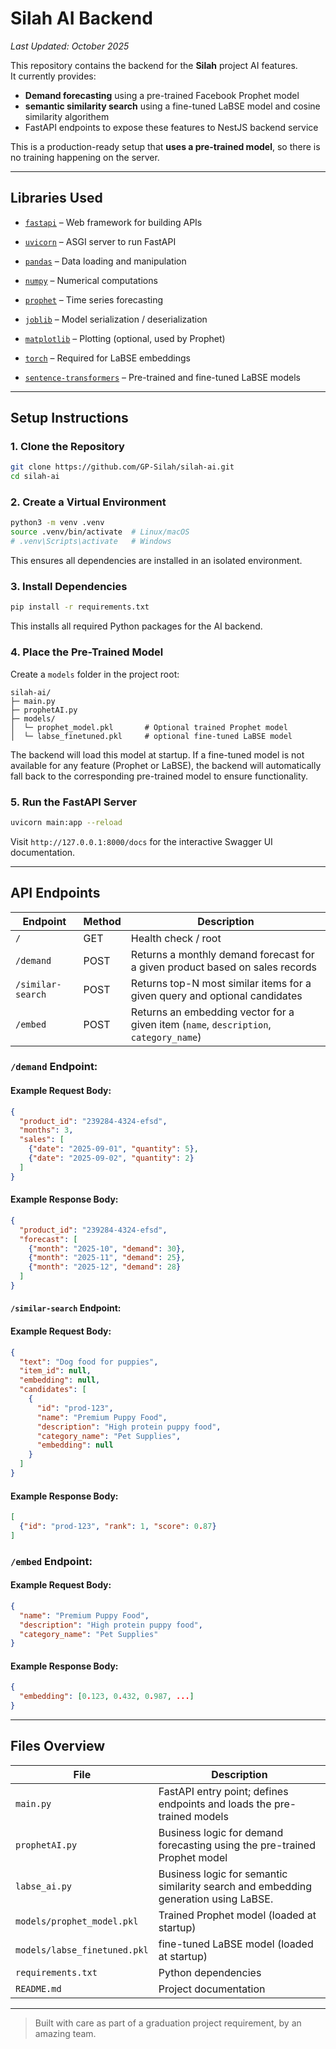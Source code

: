 # Silah AI Backend

_Last Updated: October 2025_

This repository contains the backend for the **Silah** project AI features.  
It currently provides:

- **Demand forecasting** using a pre-trained Facebook Prophet model
- **semantic similarity search** using a fine-tuned LaBSE model and cosine similarity algorithem
- FastAPI endpoints to expose these features to NestJS backend service

This is a production-ready setup that **uses a pre-trained model**, so there is no training happening on the server.

---

## Libraries Used

- [`fastapi`](https://fastapi.tiangolo.com/) – Web framework for building APIs

- [`uvicorn`](https://www.uvicorn.org/) – ASGI server to run FastAPI

- [`pandas`](https://pandas.pydata.org/) – Data loading and manipulation

- [`numpy`](https://numpy.org/) – Numerical computations

- [`prophet`](https://facebook.github.io/prophet/) – Time series forecasting

- [`joblib`](https://joblib.readthedocs.io/) – Model serialization / deserialization

- [`matplotlib`](https://matplotlib.org/) – Plotting (optional, used by Prophet)

- [`torch`](https://pytorch.org/) – Required for LaBSE embeddings

- [`sentence-transformers`](https://www.sbert.net/) – Pre-trained and fine-tuned LaBSE models

---

## Setup Instructions

### 1. Clone the Repository

```bash
git clone https://github.com/GP-Silah/silah-ai.git
cd silah-ai
```

### 2. Create a Virtual Environment

```bash
python3 -m venv .venv
source .venv/bin/activate  # Linux/macOS
# .venv\Scripts\activate   # Windows
```
This ensures all dependencies are installed in an isolated environment.

### 3. Install Dependencies

```bash
pip install -r requirements.txt
```

This installs all required Python packages for the AI backend.

### 4. Place the Pre-Trained Model

Create a `models` folder in the project root:

```arduino
silah-ai/
├─ main.py
├─ prophetAI.py
├─ models/
│  └─ prophet_model.pkl       # Optional trained Prophet model
│  └─ labse_finetuned.pkl     # optional fine-tuned LaBSE model
```

The backend will load this model at startup. If a fine-tuned model is not available for any feature (Prophet or LaBSE), the backend will automatically fall back to the corresponding pre-trained model to ensure functionality.

### 5. Run the FastAPI Server

```bash
uvicorn main:app --reload
```

Visit `http://127.0.0.1:8000/docs` for the interactive Swagger UI documentation.

---

## API Endpoints

| Endpoint               | Method | Description                                                                           |
|------------------------|--------|---------------------------------------------------------------------------------------|
| `/`                    | GET    | Health check / root                                                                   |
| `/demand`              | POST   | Returns a monthly demand forecast for a given product based on sales records          |
| `/similar-search`      | POST   | Returns top-N most similar items for a given query and optional candidates            |
| `/embed`               | POST   | Returns an embedding vector for a given item (`name`, `description`, `category_name`) |

### `/demand` Endpoint:

#### Example Request Body:

```json
{
  "product_id": "239284-4324-efsd",
  "months": 3,
  "sales": [
    {"date": "2025-09-01", "quantity": 5},
    {"date": "2025-09-02", "quantity": 2}
  ]
}
```
#### Example Response Body:

```json
{
  "product_id": "239284-4324-efsd",
  "forecast": [
    {"month": "2025-10", "demand": 30},
    {"month": "2025-11", "demand": 25},
    {"month": "2025-12", "demand": 28}
  ]
}
```

#### `/similar-search` Endpoint:

#### Example Request Body:

```json
{
  "text": "Dog food for puppies",
  "item_id": null,
  "embedding": null,
  "candidates": [
    {
      "id": "prod-123",
      "name": "Premium Puppy Food",
      "description": "High protein puppy food",
      "category_name": "Pet Supplies",
      "embedding": null
    }
  ]
}
```

#### Example Response Body:

```json
[
  {"id": "prod-123", "rank": 1, "score": 0.87}
]
```

### `/embed` Endpoint:

#### Example Request Body:

```json
{
  "name": "Premium Puppy Food",
  "description": "High protein puppy food",
  "category_name": "Pet Supplies"
}
```

#### Example Response Body:

```json
{
  "embedding": [0.123, 0.432, 0.987, ...]
}
```

---

## Files Overview

| File                         | Description                                                                         |
|------------------------------|-------------------------------------------------------------------------------------|
| `main.py`                    | FastAPI entry point; defines endpoints and loads the pre-trained models             |
| `prophetAI.py`               | Business logic for demand forecasting using the pre-trained Prophet model           |
| `labse_ai.py`                | Business logic for semantic similarity search and embedding generation using LaBSE. |
| `models/prophet_model.pkl`   | Trained Prophet model (loaded at startup)                                           |
| `models/labse_finetuned.pkl` | fine-tuned LaBSE model (loaded at startup)                                          |
| `requirements.txt`           | Python dependencies                                                                 |
| `README.md`                  | Project documentation                                                               |

---

> Built with care as part of a graduation project requirement, by an amazing team.
